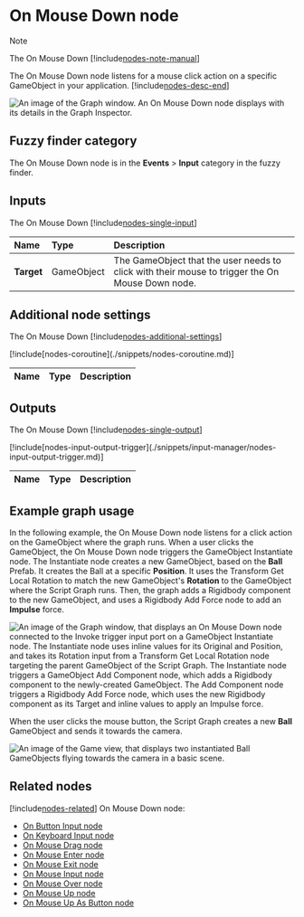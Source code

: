 # On Mouse Down node

> [!NOTE]
> The On Mouse Down [!include[nodes-note-manual](./snippets/input-manager/nodes-note-manual.md)]

The On Mouse Down node listens for a mouse click action on a specific GameObject in your application. [!include[nodes-desc-end](./snippets/input-manager/nodes-desc-end.md)]

![An image of the Graph window. An On Mouse Down node displays with its details in the Graph Inspector.](images/vs-nodes-events-on-mouse-down-node.png)

## Fuzzy finder category 

The On Mouse Down node is in the **Events** &gt; **Input** category in the fuzzy finder.

## Inputs 

The On Mouse Down [!include[nodes-single-input](./snippets/nodes-single-input.md)]

| **Name**   | **Type**    | **Description** |
| :------    | :---------- | :-------------  |
| **Target** |  GameObject | The GameObject that the user needs to click with their mouse to trigger the On Mouse Down node. |


## Additional node settings 

The On Mouse Down [!include[nodes-additional-settings](./snippets/nodes-additional-settings.md)]

<table>
<thead>
<tr>
<th><strong>Name</strong></th>
<th><strong>Type</strong></th>
<th><strong>Description</strong></th>
</tr>
</thead>
<tbody>
[!include[nodes-coroutine](./snippets/nodes-coroutine.md)]
</tbody>
</table>

## Outputs

The On Mouse Down [!include[nodes-single-output](./snippets/nodes-single-output.md)] 

<table>
<thead>
<tr>
<th><strong>Name</strong></th>
<th><strong>Type</strong></th>
<th><strong>Description</strong></th>
</tr>
</thead>
<tbody>
[!include[nodes-input-output-trigger](./snippets/input-manager/nodes-input-output-trigger.md)]
</tbody>
</table>

## Example graph usage 

In the following example, the On Mouse Down node listens for a click action on the GameObject where the graph runs. When a user clicks the GameObject, the On Mouse Down node triggers the GameObject Instantiate node. The Instantiate node creates a new GameObject, based on the **Ball** Prefab. It creates the Ball at a specific **Position**. It uses the Transform Get Local Rotation to match the new GameObject's **Rotation** to the GameObject where the Script Graph runs. Then, the graph adds a Rigidbody component to the new GameObject, and uses a Rigidbody Add Force node to add an **Impulse** force.

![An image of the Graph window, that displays an On Mouse Down node connected to the Invoke trigger input port on a GameObject Instantiate node. The Instantiate node uses inline values for its Original and Position, and takes its Rotation input from a Transform Get Local Rotation node targeting the parent GameObject of the Script Graph. The Instantiate node triggers a GameObject Add Component node, which adds a Rigidbody component to the newly-created GameObject. The Add Component node triggers a Rigidbody Add Force node, which uses the new Rigidbody component as its Target and inline values to apply an Impulse force.](images/vs-nodes-events-on-mouse-down-example.png)

When the user clicks the mouse button, the Script Graph creates a new **Ball** GameObject and sends it towards the camera.

![An image of the Game view, that displays two instantiated Ball GameObjects flying towards the camera in a basic scene.](images/vs-nodes-events-on-mouse-down-example-2.png)

## Related nodes 

[!include[nodes-related](./snippets/nodes-related.md)] On Mouse Down node:

- [On Button Input node](vs-nodes-events-on-button-input.md)
- [On Keyboard Input node](vs-nodes-events-on-keyboard-input.md)
- [On Mouse Drag node](vs-nodes-events-on-mouse-drag.md)
- [On Mouse Enter node](vs-nodes-events-on-mouse-enter.md)
- [On Mouse Exit node](vs-nodes-events-on-mouse-exit.md)
- [On Mouse Input node](vs-nodes-events-on-mouse-input.md)
- [On Mouse Over node](vs-nodes-events-on-mouse-over.md)
- [On Mouse Up node](vs-nodes-events-on-mouse-up.md)
- [On Mouse Up As Button node](vs-nodes-events-on-mouse-up-button.md)